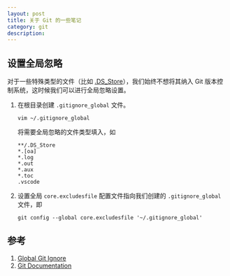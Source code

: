 ```yaml
---
layout: post
title: 关于 Git 的一些笔记
category: git
description: 
---
```


## 设置全局忽略

对于一些特殊类型的文件（比如 [.DS_Store](https://zh.wikipedia.org/zh-cn/.DS_Store)），我们始终不想将其纳入 Git 版本控制系统，这时候我们可以进行全局忽略设置。

1. 在根目录创建 `.gitignore_global` 文件。
    ```terminal
    vim ~/.gitignore_global
    ```
    将需要全局忽略的文件类型填入，如
    ```vim
    **/.DS_Store
    *.[oa]
    *.log
    *.out
    *.aux
    *.toc
    .vscode
    ```

2. 设置全局 `core.excludesfile` 配置文件指向我们创建的 `.gitignore_global` 文件，即

    ```git
    git config --global core.excludesfile '~/.gitignore_global'
    ```



## 参考

1. [Global Git Ignore](https://stackoverflow.com/questions/7335420/global-git-ignore)
2. [Git Documentation](https://git-scm.com/docs/gitignore)